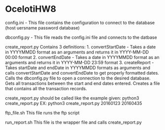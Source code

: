 # OcelotiHW8

config.ini - 
  This file contains the configuration to connect to the database (host uersname password database)
  
dbconfig.py - 
  This file reads the config.ini file and connects to the datbase
 
create_report.py
  Contains 3 definitions:
    1. convertStartDate - 
      Takes a date in YYYYMMDD format as an arguments and returns it in YYYY-MM-DD 00:00 format
    2. convertEndDate -
      Takes a date in YYYYMMDD format as an arguments and returns it in YYYY-MM-DD 23:59 format
    3. createReport - 
      Takes startDate and endDate in YYYYMMDD formats as arguments and calls convertStartDate and
      convertEndDate to get properly formatted dates. Calls the dbconfig.py file to open a connection
      to the desired database. Gets all transactions between the start and end dates entered. Creates
      a file that contains all the transaction records.
      
  create_report.py should be called like the example given:
    python3 create_report.py <startDate> <endDate>
    EX: python3 create_report.py 20160123 20160435

ftp_file.sh
	This file runs the ftp script

run_report.sh
	This file is the wrapper file and calls create_report.py
